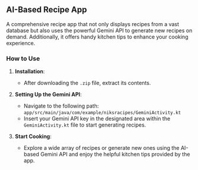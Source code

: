 ## AI-Based Recipe App

A comprehensive recipe app that not only displays recipes from a vast database but also uses the powerful Gemini API to generate new recipes on demand. Additionally, it offers handy kitchen tips to enhance your cooking experience.

### How to Use

1. **Installation**:
   - After downloading the `.zip` file, extract its contents.

2. **Setting Up the Gemini API**:
   - Navigate to the following path:  
     `app/src/main/java/com/example/niksracipes/GeminiActivity.kt`
   - Insert your Gemini API key in the designated area within the `GeminiActivity.kt` file to start generating recipes.

3. **Start Cooking**:
   - Explore a wide array of recipes or generate new ones using the AI-based Gemini API and enjoy the helpful kitchen tips provided by the app.
